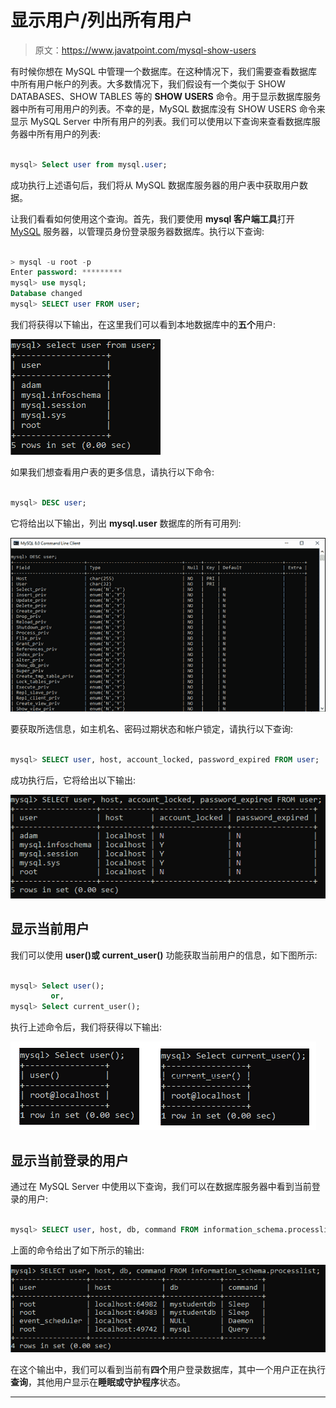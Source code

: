 # 显示用户/列出所有用户

> 原文：<https://www.javatpoint.com/mysql-show-users>

有时候你想在 MySQL 中管理一个数据库。在这种情况下，我们需要查看数据库中所有用户帐户的列表。大多数情况下，我们假设有一个类似于 SHOW DATABASES、SHOW TABLES 等的 **SHOW USERS** 命令。用于显示数据库服务器中所有可用用户的列表。不幸的是，MySQL 数据库没有 SHOW USERS 命令来显示 MySQL Server 中所有用户的列表。我们可以使用以下查询来查看数据库服务器中所有用户的列表:

```sql

mysql> Select user from mysql.user;

```

成功执行上述语句后，我们将从 MySQL 数据库服务器的用户表中获取用户数据。

让我们看看如何使用这个查询。首先，我们要使用 **mysql 客户端工具**打开 [MySQL](https://www.javatpoint.com/mysql-tutorial) 服务器，以管理员身份登录服务器数据库。执行以下查询:

```sql

> mysql -u root -p
Enter password: *********
mysql> use mysql;
Database changed
mysql> SELECT user FROM user;

```

我们将获得以下输出，在这里我们可以看到本地数据库中的**五个**用户:

![MySQL Show Users](img/9cce856dc824bac5a9fe5247f4013090.png)

如果我们想查看用户表的更多信息，请执行以下命令:

```sql

mysql> DESC user;

```

它将给出以下输出，列出 **mysql.user** 数据库的所有可用列:

![MySQL Show Users](img/96075b627ac113408e772a14a9cb609d.png)

要获取所选信息，如主机名、密码过期状态和帐户锁定，请执行以下查询:

```sql

mysql> SELECT user, host, account_locked, password_expired FROM user;

```

成功执行后，它将给出以下输出:

![MySQL Show Users](img/b9f63d42f8d775d3a6c2e75fee12d390.png)

## 显示当前用户

我们可以使用 **user()或 current_user()** 功能获取当前用户的信息，如下图所示:

```sql

mysql> Select user();
         or,
mysql> Select current_user();

```

执行上述命令后，我们将获得以下输出:

![MySQL Show Users](img/069c49ed398f9f60bab939c177334f67.png)

## 显示当前登录的用户

通过在 MySQL Server 中使用以下查询，我们可以在数据库服务器中看到当前登录的用户:

```sql

mysql> SELECT user, host, db, command FROM information_schema.processlist;

```

上面的命令给出了如下所示的输出:

![MySQL Show Users](img/9160c78d84d7518b28c9b0993f975dfa.png)

在这个输出中，我们可以看到当前有**四个**用户登录数据库，其中一个用户正在执行**查询**，其他用户显示在**睡眠或守护程序**状态。

* * *